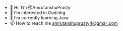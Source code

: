 - 👋 Hi, I’m @AmrutanshuPrusty
- 👀 I’m interested in Codinhg 
- 🌱 I’m currently learning Java
- 📫 How to reach me amrutanshuprusty4@gmail.com
